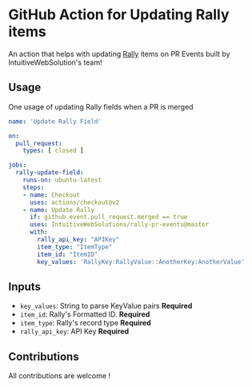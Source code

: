 # GitHub Action for Updating Rally items
An action that helps with updating [Rally](https://rally1.rallydev.com/) items on PR Events built by IntuitiveWebSolution's team!

## Usage

One usage of updating Rally fields when a PR is merged

```.yaml
name: 'Update Rally Field'

on:
  pull_request:
    types: [ closed ]

jobs:
  rally-update-field:
    runs-on: ubuntu-latest
    steps:
    - name: Checkout
      uses: actions/checkout@v2
    - name: Update Rally
      if: github.event.pull_request.merged == true
      uses: IntuitiveWebSolutions/rally-pr-events@master
      with:
        rally_api_key: "APIKey"
        item_type: "ItemType"
        item_id: "ItemID"
        key_values: 'RallyKey:RallyValue::AnotherKey:AnotherValue'
```

## Inputs

* `key_values`: String to parse KeyValue pairs **Required**
* `item_id`: Rally's Formatted ID. **Required**
* `item_type`: Rally's record type **Required**
* `rally_api_key`: API Key **Required**

## Contributions

All contributions are welcome !
